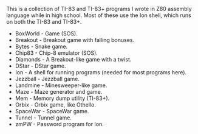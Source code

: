 
This is a collection of TI-83 and TI-83+ programs I wrote in Z80 assembly
language while in high school.  Most of these use the Ion shell, which runs
on both the TI-83 and TI-83+.

* BoxWorld - Game (SOS).
* Breakout - Breakout game with falling bonuses.
* Bytes - Snake game.
* Chip83 - Chip-8 emulator (SOS).
* Diamonds - A Breakout-like game with a twist.
* DStar - DStar game.
* Ion - A shell for running programs (needed for most programs here).
* Jezzball - Jezzball game.
* Landmine - Minesweeper-like game.
* Maze - Maze generator and game.
* Mem - Memory dump utility (TI-83+).
* Orbix - Orbix game, like Othello.
* SpaceWar - SpaceWar game.
* Tunnel - Tunnel game.
* zmPW - Password program for Ion.

